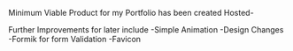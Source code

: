 Minimum Viable Product for my Portfolio has  been created
Hosted- 

Further Improvements for later include
-Simple Animation
-Design Changes
-Formik for form Validation
-Favicon